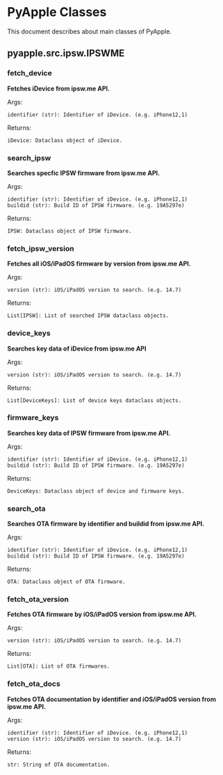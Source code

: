 # PyApple Classes

This document describes about main classes of PyApple.

## pyapple.src.ipsw.IPSWME

### fetch_device

**Fetches iDevice from ipsw.me API.**

Args:

    identifier (str): Identifier of iDevice. (e.g. iPhone12,1)

Returns:

    iDevice: Dataclass object of iDevice.

### search_ipsw

**Searches specfic IPSW firmware from ipsw.me API.**

Args:

    identifier (str): Identifier of iDevice. (e.g. iPhone12,1)
    buildid (str): Build ID of IPSW firmware. (e.g. 19A5297e)

Returns:

    IPSW: Dataclass object of IPSW firmware.

### fetch_ipsw_version

**Fetches all iOS/iPadOS firmware by version from ipsw.me API.**

Args:

    version (str): iOS/iPadOS version to search. (e.g. 14.7)

Returns:

    List[IPSW]: List of searched IPSW dataclass objects.

### device_keys

**Searches key data of iDevice from ipsw.me API**

Args:

    version (str): iOS/iPadOS version to search. (e.g. 14.7)

Returns:

    List[DeviceKeys]: List of device keys dataclass objects.

### firmware_keys

**Searches key data of IPSW firmware from ipsw.me API.**

Args:

    identifier (str): Identifier of iDevice. (e.g. iPhone12,1)
    buildid (str): Build ID of IPSW firmware. (e.g. 19A5297e)

Returns:

    DeviceKeys: Dataclass object of device and firmware keys.

### search_ota

**Searches OTA firmware by identifier and buildid from ipsw.me API.**

Args:

    identifier (str): Identifier of iDevice. (e.g. iPhone12,1)
    buildid (str): Build ID of IPSW firmware. (e.g. 19A5297e)

Returns:

    OTA: Dataclass object of OTA firmware.

### fetch_ota_version

**Fetches OTA firmware by iOS/iPadOS version from ipsw.me API.**

Args:

    version (str): iOS/iPadOS version to search. (e.g. 14.7)

Returns:

    List[OTA]: List of OTA firmwares.

### fetch_ota_docs

**Fetches OTA documentation by identifier and iOS/iPadOS version from ipsw.me API.**

Args:

    identifier (str): Identifier of iDevice. (e.g. iPhone12,1)
    version (str): iOS/iPadOS version to search. (e.g. 14.7)

Returns:

    str: String of OTA documentation.
